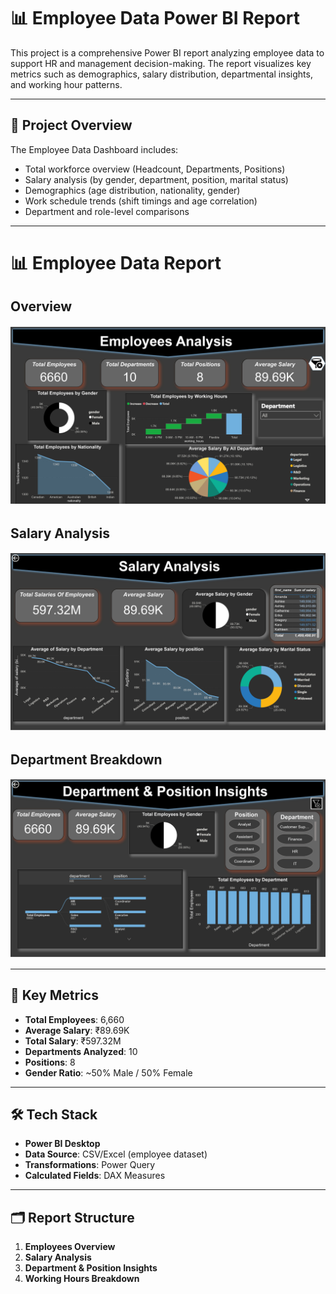 # 📊 Employee Data Power BI Report

This project is a comprehensive Power BI report analyzing employee data to support HR and management decision-making. The report visualizes key metrics such as demographics, salary distribution, departmental insights, and working hour patterns.

---

## 📌 Project Overview

The Employee Data Dashboard includes:
- Total workforce overview (Headcount, Departments, Positions)
- Salary analysis (by gender, department, position, marital status)
- Demographics (age distribution, nationality, gender)
- Work schedule trends (shift timings and age correlation)
- Department and role-level comparisons

---

# 📊 Employee Data Report

## Overview

![Employee Overview](assets/overview.jpg) 

## Salary Analysis

![Salary Analysis](assets/salary.jpg)

## Department Breakdown

![Departments](assets/departments.jpg)

---

## 🧾 Key Metrics

- **Total Employees**: 6,660  
- **Average Salary**: ₹89.69K  
- **Total Salary**: ₹597.32M  
- **Departments Analyzed**: 10  
- **Positions**: 8  
- **Gender Ratio**: ~50% Male / 50% Female

---

## 🛠️ Tech Stack

- **Power BI Desktop**
- **Data Source**: CSV/Excel (employee dataset)
- **Transformations**: Power Query
- **Calculated Fields**: DAX Measures

---

## 🗂️ Report Structure

1. **Employees Overview**
2. **Salary Analysis**
3. **Department & Position Insights**
4. **Working Hours Breakdown**


